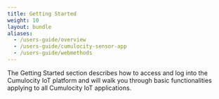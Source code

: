 ```yaml
---
title: Getting Started
weight: 10
layout: bundle
aliases:
  - /users-guide/overview
  - /users-guide/cumulocity-sensor-app
  - /users-guide/webmethods
---
```


The Getting Started section describes how to access and log into the Cumulocity IoT platform and will walk you through basic functionalities applying to all Cumulocity IoT applications.
